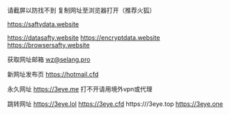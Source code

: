 请截屏以防找不到
复制网址至浏览器打开（推荐火狐）

https://saftydata.website

https://datasafty.website
https://encryptdata.website
https://browsersafty.website

获取网址邮箱
wz@selang.pro

新网址发布页
https://hotmail.cfd

永久网址
https://3eye.me
打不开请用境外vpn或代理

跳转网址
https://3eye.lol
https://3eye.cfd
https:///3eye.top
https://3eye.one
